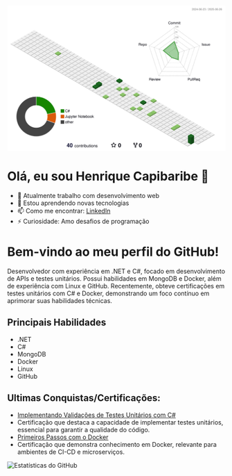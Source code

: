 <p align="center" >
	<picture>
	  <source media="(prefers-color-scheme: dark)" srcset="https://raw.githubusercontent.com/henriquecapi/henriquecapi/output-3d-contrib/night.svg" />
	  <source media="(prefers-color-scheme: light)" srcset="https://raw.githubusercontent.com/henriquecapi/henriquecapi/output-3d-contrib/day.svg" />
	  <img alt="github profile contributions chart" src="https://raw.githubusercontent.com/henriquecapi/henriquecapi/output-3d-contrib/day.svg" />
	</picture>
</p>

# Olá, eu sou Henrique Capibaribe 👋

- 🔭 Atualmente trabalho com desenvolvimento web
- 🌱 Estou aprendendo novas tecnologias
- 📫 Como me encontrar: [LinkedIn](www.linkedin.com/in/josé-henrique-barbosa-capibaribe-50829248)
- ⚡ Curiosidade: Amo desafios de programação

# Bem-vindo ao meu perfil do GitHub!

Desenvolvedor com experiência em .NET e C#, focado em desenvolvimento de APIs e testes unitários.
Possui habilidades em MongoDB e Docker, além de experiência com Linux e GitHub.
Recentemente, obteve certificações em testes unitários com C# e Docker, demonstrando um foco contínuo
em aprimorar suas habilidades técnicas.

## Principais Habilidades
- .NET
- C#
- MongoDB
- Docker
- Linux
- GitHub

## Ultimas Conquistas/Certificações:
- [Implementando Validações de Testes Unitários com C#](https://www.dio.me/certificate/Q860ZKCM)
- Certificação que destaca a capacidade de implementar testes unitários, essencial para garantir
a qualidade do código.
- [Primeiros Passos com o Docker](https://hermes.dio.me/courses/badge/f21a6908-fb24-491f-a7e7-1c0b2f3a9da4.png)
- Certificação que demonstra conhecimento em Docker, relevante para ambientes de CI-CD e microserviços.

![Estatísticas do GitHub](https://github-readme-stats.vercel.app/api?username=henriquecapi&show_icons=true&theme=radical)
